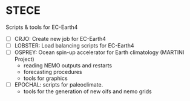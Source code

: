 # STECE 
Scripts & tools for EC-Earth4

- [ ] CRJO: Create new job for EC-Earth4
- [ ] LOBSTER: Load balancing scripts for EC-Earth4
- [ ] OSPREY: Ocean spin-up accelerator for Earth climatology (MARTINI Project)
     * reading NEMO outputs and restarts
     * forecasting procedures
     * tools for graphics
- [ ] EPOCHAL: scripts for paleoclimate.
     * tools for the generation of new oifs and nemo grids

